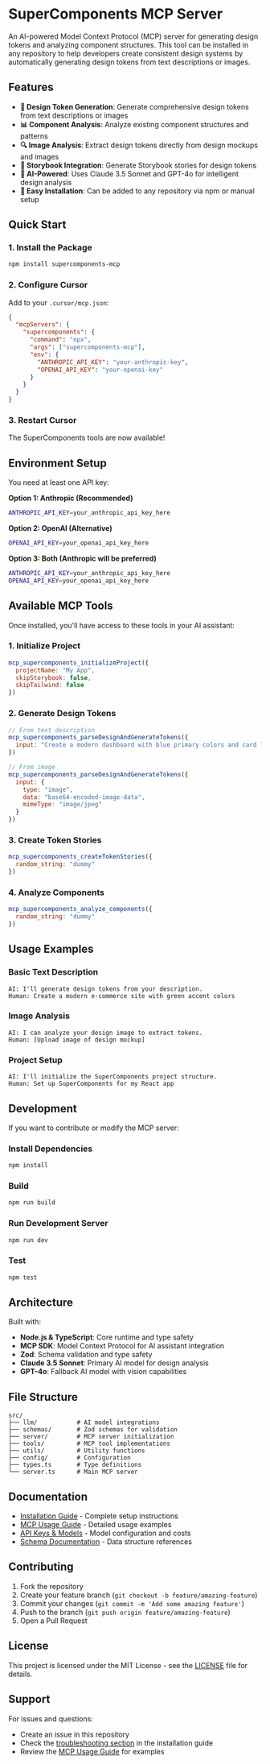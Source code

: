 # SuperComponents MCP Server

An AI-powered Model Context Protocol (MCP) server for generating design tokens and analyzing component structures. This tool can be installed in any repository to help developers create consistent design systems by automatically generating design tokens from text descriptions or images.

## Features

- **🎨 Design Token Generation**: Generate comprehensive design tokens from text descriptions or images
- **📊 Component Analysis**: Analyze existing component structures and patterns
- **🔍 Image Analysis**: Extract design tokens directly from design mockups and images
- **📖 Storybook Integration**: Generate Storybook stories for design tokens
- **🎯 AI-Powered**: Uses Claude 3.5 Sonnet and GPT-4o for intelligent design analysis
- **🔧 Easy Installation**: Can be added to any repository via npm or manual setup

## Quick Start

### 1. Install the Package
```bash
npm install supercomponents-mcp
```

### 2. Configure Cursor
Add to your `.cursor/mcp.json`:
```json
{
  "mcpServers": {
    "supercomponents": {
      "command": "npx",
      "args": ["supercomponents-mcp"],
      "env": {
        "ANTHROPIC_API_KEY": "your-anthropic-key",
        "OPENAI_API_KEY": "your-openai-key"
      }
    }
  }
}
```

### 3. Restart Cursor
The SuperComponents tools are now available!

## Environment Setup

You need at least one API key:

**Option 1: Anthropic (Recommended)**
```bash
ANTHROPIC_API_KEY=your_anthropic_api_key_here
```

**Option 2: OpenAI (Alternative)**
```bash
OPENAI_API_KEY=your_openai_api_key_here
```

**Option 3: Both (Anthropic will be preferred)**
```bash
ANTHROPIC_API_KEY=your_anthropic_api_key_here
OPENAI_API_KEY=your_openai_api_key_here
```

## Available MCP Tools

Once installed, you'll have access to these tools in your AI assistant:

### 1. Initialize Project
```javascript
mcp_supercomponents_initializeProject({
  projectName: "My App",
  skipStorybook: false,
  skipTailwind: false
})
```

### 2. Generate Design Tokens
```javascript
// From text description
mcp_supercomponents_parseDesignAndGenerateTokens({
  input: "Create a modern dashboard with blue primary colors and card layout"
})

// From image
mcp_supercomponents_parseDesignAndGenerateTokens({
  input: {
    type: "image",
    data: "base64-encoded-image-data",
    mimeType: "image/jpeg"
  }
})
```

### 3. Create Token Stories
```javascript
mcp_supercomponents_createTokenStories({
  random_string: "dummy"
})
```

### 4. Analyze Components
```javascript
mcp_supercomponents_analyze_components({
  random_string: "dummy"
})
```

## Usage Examples

### Basic Text Description
```
AI: I'll generate design tokens from your description.
Human: Create a modern e-commerce site with green accent colors
```

### Image Analysis
```
AI: I can analyze your design image to extract tokens.
Human: [Upload image of design mockup]
```

### Project Setup
```
AI: I'll initialize the SuperComponents project structure.
Human: Set up SuperComponents for my React app
```

## Development

If you want to contribute or modify the MCP server:

### Install Dependencies
```bash
npm install
```

### Build
```bash
npm run build
```

### Run Development Server
```bash
npm run dev
```

### Test
```bash
npm test
```

## Architecture

Built with:
- **Node.js & TypeScript**: Core runtime and type safety
- **MCP SDK**: Model Context Protocol for AI assistant integration
- **Zod**: Schema validation and type safety
- **Claude 3.5 Sonnet**: Primary AI model for design analysis
- **GPT-4o**: Fallback AI model with vision capabilities

## File Structure

```
src/
├── llm/           # AI model integrations
├── schemas/       # Zod schemas for validation
├── server/        # MCP server initialization
├── tools/         # MCP tool implementations
├── utils/         # Utility functions
├── config/        # Configuration
├── types.ts       # Type definitions
└── server.ts      # Main MCP server
```

## Documentation

- [Installation Guide](./INSTALLATION_GUIDE.md) - Complete setup instructions
- [MCP Usage Guide](./MCP_USAGE_GUIDE.md) - Detailed usage examples
- [API Keys & Models](./API_KEYS_AND_MODELS.md) - Model configuration and costs
- [Schema Documentation](./docs/schemas.md) - Data structure references

## Contributing

1. Fork the repository
2. Create your feature branch (`git checkout -b feature/amazing-feature`)
3. Commit your changes (`git commit -m 'Add some amazing feature'`)
4. Push to the branch (`git push origin feature/amazing-feature`)
5. Open a Pull Request

## License

This project is licensed under the MIT License - see the [LICENSE](LICENSE) file for details.

## Support

For issues and questions:
- Create an issue in this repository
- Check the [troubleshooting section](./INSTALLATION_GUIDE.md#troubleshooting) in the installation guide
- Review the [MCP Usage Guide](./MCP_USAGE_GUIDE.md) for examples 
